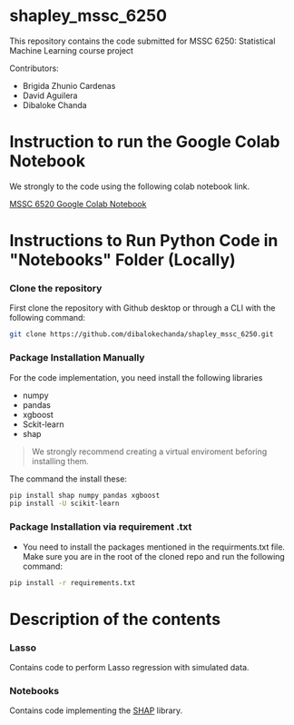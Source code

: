 # shapley_mssc_6250
This repository contains the  code submitted for MSSC 6250: Statistical Machine Learning course project

Contributors: 
- Brigida Zhunio Cardenas
- David Aguilera
- Dibaloke Chanda

# Instruction to run the Google Colab Notebook

We strongly to the code using the following colab notebook link. 


[MSSC 6520 Google Colab Notebook](https://colab.research.google.com/drive/15s_ESfI1kevsTw_YhuJV5adFHwKLtmwL?usp=sharing)


# Instructions to Run Python Code in "Notebooks" Folder (Locally)

### Clone the repository

First clone the repository with Github desktop or through a CLI with the following command:

```bash
git clone https://github.com/dibalokechanda/shapley_mssc_6250.git
```

### Package Installation Manually 

For the code implementation, you need install the following libraries
 - numpy
 - pandas
 - xgboost
 - Sckit-learn
 - shap

> We strongly recommend creating a virtual enviroment beforing installing them.

 The command the install these:
```bash
pip install shap numpy pandas xgboost 
pip install -U scikit-learn
```

### Package Installation via requirement .txt
- You need to install the packages mentioned in the requirments.txt file.
Make sure you are in the root of the cloned repo and run the following command:

```bash
pip install -r requirements.txt
```

# Description of the contents

### Lasso
Contains code to perform Lasso regression with simulated data.

### Notebooks 
Contains code implementing the [SHAP](https://shap.readthedocs.io/en/latest/) library.

